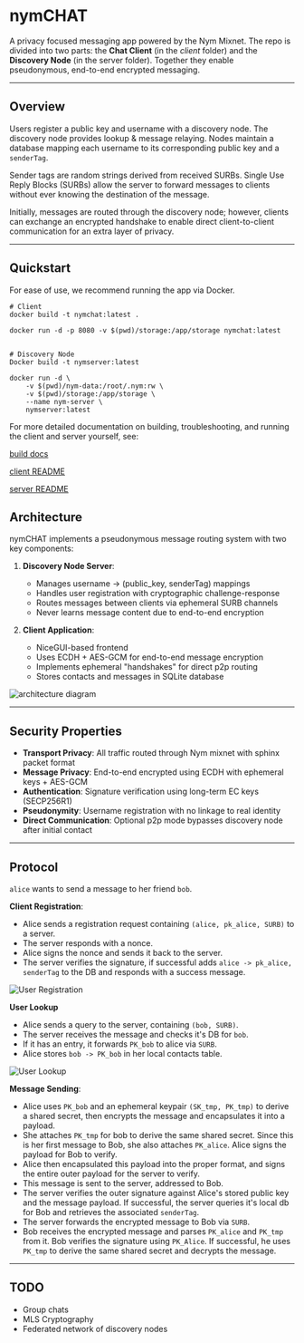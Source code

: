 # nymCHAT

A privacy focused messaging app powered by the Nym Mixnet. The repo is divided into two parts: the **Chat Client** (in the _client_ folder) and the **Discovery Node** (in the server folder). Together they enable pseudonymous, end-to-end encrypted messaging.

---

## Overview

Users register a public key and username with a discovery node. The discovery node provides lookup & message relaying. Nodes maintain a database mapping each username to its corresponding public key and a `senderTag`. 

Sender tags are random strings derived from received SURBs. Single Use Reply Blocks (SURBs) allow the server to forward messages to clients without ever knowing the destination of the message. 

Initially, messages are routed through the discovery node; however, clients can exchange an encrypted handshake to enable direct client-to-client communication for an extra layer of privacy.

---

## Quickstart
For ease of use, we recommend running the app via Docker.

```
# Client
docker build -t nymchat:latest .

docker run -d -p 8080 -v $(pwd)/storage:/app/storage nymchat:latest


# Discovery Node
Docker build -t nymserver:latest

docker run -d \
    -v $(pwd)/nym-data:/root/.nym:rw \
    -v $(pwd)/storage:/app/storage \
    --name nym-server \
    nymserver:latest
```

For more detailed documentation on building, troubleshooting, and running the client and server yourself, see:

[build docs](docs/Build.md)

[client README](client/README.md)

[server README](server/README.md)


## Architecture

nymCHAT implements a pseudonymous message routing system with two key components:

1. **Discovery Node Server**: 
   - Manages username → (public_key, senderTag) mappings
   - Handles user registration with cryptographic challenge-response
   - Routes messages between clients via ephemeral SURB channels
   - Never learns message content due to end-to-end encryption

2. **Client Application**:
   - NiceGUI-based frontend 
   - Uses ECDH + AES-GCM for end-to-end message encryption
   - Implements ephemeral "handshakes" for direct p2p routing
   - Stores contacts and messages in SQLite database

![architecture diagram](images/architecture.png)

---

## Security Properties

- **Transport Privacy**: All traffic routed through Nym mixnet with sphinx packet format
- **Message Privacy**: End-to-end encrypted using ECDH with ephemeral keys + AES-GCM
- **Authentication**: Signature verification using long-term EC keys (SECP256R1)
- **Pseudonymity**: Username registration with no linkage to real identity
- **Direct Communication**: Optional p2p mode bypasses discovery node after initial contact

---

## Protocol

`alice` wants to send a message to her friend `bob`.

**Client Registration**:

- Alice sends a registration request containing `(alice, pk_alice, SURB)` to a server.
- The server responds with a nonce.
- Alice signs the nonce and sends it back to the server.
- The server verifies the signature, if successful adds `alice -> pk_alice, senderTag` to the DB and responds with a success message.

![User Registration](images/userLookup.png)

**User Lookup**

- Alice sends a query to the server, containing `(bob, SURB)`.
- The server receives the message and checks it's DB for `bob`.
-  If it has an entry, it forwards `PK_bob` to alice via `SURB`.
- Alice stores `bob -> PK_bob` in her local contacts table.

![User Lookup](images/userRegistration.png)

**Message Sending**:

- Alice uses `PK_bob` and an ephemeral keypair `(SK_tmp, PK_tmp)` to derive a shared secret, then encrypts the message and encapsulates it into a payload.
- She attaches `PK_tmp` for bob to derive the same shared secret. Since this is her first message to Bob, she also attaches `PK_alice`. Alice signs the payload for Bob to verify.
- Alice then encapsulated this payload into the proper format, and signs the entire outer payload for the server to verify.
- This message is sent to the server, addressed to Bob.
- The server verifies the outer signature against Alice's stored public key and the message payload. If successful, the server queries it's local db for Bob and retrieves the associated `senderTag`.
- The server forwards the encrypted message to Bob via `SURB`.
- Bob receives the encrypted message and parses `PK_alice` and `PK_tmp` from it. Bob verifies the signature using `PK_Alice`. If successful, he uses `PK_tmp` to derive the same shared secret and decrypts the message.

---

## TODO

- Group chats
- MLS Cryptography
- Federated network of discovery nodes